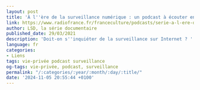 ```yaml
---
layout: post
title: 'À l''ère de la surveillance numérique : un podcast à écouter en ligne'
link: https://www.radiofrance.fr/franceculture/podcasts/serie-a-l-ere-de-la-surveillance-numerique
author: LSD, la série documentaire
published_date: 29/03/2021
description: 'Doit-on s''inquiéter de la surveillance sur Internet ? '
language: fr
categories:
- Liens
tags: vie-privée podcast surveillance
og-tags: vie-privée, podcast, surveillance
permalink: "/:categories/:year/:month/:day/:title/"
date: '2024-11-05 20:55:44 +0100'
---
```

